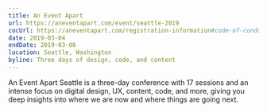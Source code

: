 ```yaml
---
title: An Event Apart
url: https://aneventapart.com/event/seattle-2019
cocUrl: https://aneventapart.com/registration-information#code-of-conduct
date: 2019-03-04
endDate: 2019-03-06
location: Seattle, Washington
byline: Three days of design, code, and content
---
```


An Event Apart Seattle is a three-day conference with 17 sessions and an intense focus on digital design, UX, content, code, and more, giving you deep insights into where we are now and where things are going next.
